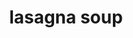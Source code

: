 ---
servings: 8 servings
notes: |-
  * If you’re not eating all of the soup right away, you might want to cook the pasta separately and add it to each bowl when you serve it so the noodles don’t soak up too much of the broth
  * Pasta will keep absorbing liquid as long as it’s available, so you’ll find that the leftovers the next day will have turned into more pasta than soup
directions: |-
  * Sauté meat in a large pot over medium-high heat until browned
  about five minutes. adding oil to the pan wasn’t necessary because the sausage gives off enough fat on its own.
  * Add the onions and garlic to the pot and cook until the onions have softened
  about five minutes
  * Stir in the dried oregano, crushed red pepper and the tomato paste
  * Cook the tomato paste until it has browned slightly and evenly coated the meat and onions
  3-4 minutes
  * Add in the diced tomatoes, bay leaves and chicken broth, then turn down the heat to medium-low and simmer 30 minutes
  * Crank the heat back up to medium-high and bring to a boil before adding the pasta. cook until al dente according to the package directions (probably 8-10 minutes)
  * While the pasta is cooking, mix the ricotta, parmesan and pepper together in a little bowl
  * Once the pasta is al dente, spoon a little of the ricotta mixture in each serving bowl, then ladle the soup over
  * Sprinkle with chopped basil and the shredded mozzarella
ingredients: |-
  * 1-1/2 lbs italian sausage
  * 3 cups chopped onions (about 1 1/2 large onions)
  * 4 garlic cloves, minced
  * 2 tsp dried oregano
  * 1/2 tsp crushed red pepper flakes
  * 2 tbsp tomato paste
  * 28 oz petite-diced tomatoes
  * 2 bay leaves
  * 6 cups chicken stock
  * 8 oz fusilli pasta
  * 1/2 cup finely chopped fresh basil leaves
  * salt and freshly ground black pepper, to taste (I didn’t add any salt because the sausage, tomatoes, broth and cheese were salty enough)
  * 8 oz. ricotta
  * 1/2 c. grated parmesan cheese
  * pinch of freshly ground pepper
  * 2 cups mozzarella cheese - grated
rating: 4
ease: intermediate
category: main course
subcategory: ['soup/stew', 'italian']
href: 'https://tiphero.com/lasagna-soup/'
totalTime:
cookTime:
prepTime:
title: lasagna soup
path: /lasagna-soup
---